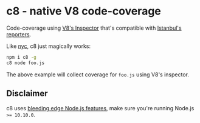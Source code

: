 # c8 - native V8 code-coverage

Code-coverage using [V8's Inspector](https://nodejs.org/dist/latest-v8.x/docs/api/inspector.html)
that's compatible with [Istanbul's reporters](https://istanbul.js.org/docs/advanced/alternative-reporters/).

Like [nyc](https://github.com/istanbuljs/nyc), c8 just magically works:

```bash
npm i c8 -g
c8 node foo.js
```

The above example will collect coverage for `foo.js` using V8's inspector.

## Disclaimer

c8 uses
[bleeding edge Node.js features](https://github.com/nodejs/node/pull/22527),
make sure you're running Node.js `>= 10.10.0`.